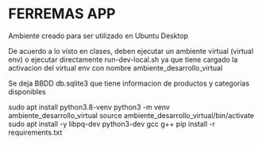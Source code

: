 # FERREMAS APP

Ambiente creado para ser utilizado en Ubuntu Desktop

De acuerdo a lo visto en clases, deben ejecutar un ambiente virtual (virtual env) o ejecutar directamente run-dev-local.sh ya que tiene cargado la activacion del virtual env con nombre ambiente_desarrollo_virtual

Se deja BBDD db.sqlite3 que tiene informacion de productos y categorias disponibles


sudo apt install python3.8-venv
python3 -m venv ambiente_desarrollo_virtual
source ambiente_desarrollo_virtual/bin/activate
sudo apt install -y libpq-dev python3-dev gcc g++
pip install -r requirements.txt 